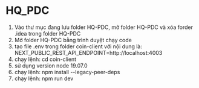 # HQ_PDC
1. Vào thư mục đang lưu folder HQ-PDC, mở folder HQ-PDC và xóa forder .idea trong folder HQ-PDC
2. Mở folder HQ-PDC bằng trình duyệt chạy code
3. tạo file .env trong folder coin-client với nội dung là: NEXT_PUBLIC_REST_API_ENDPOINT=http://localhost:4003
4. chạy lệnh: cd coin-client
5. sử dụng version node 19.07.0
6. chạy lệnh: npm install --legacy-peer-deps
7. chạy lệnh: npm run dev
